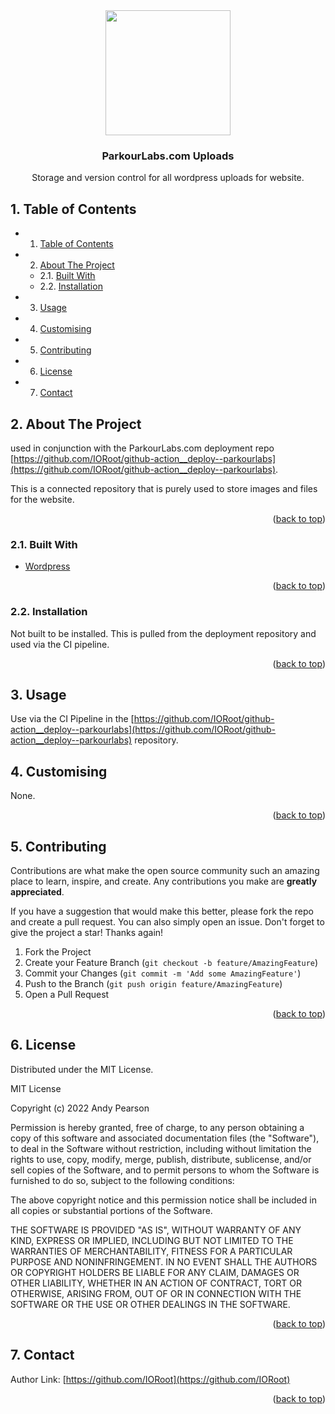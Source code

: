 
<div id="top"></div>

<div align="center">


<img src="https://svg-rewriter.sachinraja.workers.dev/?url=https%3A%2F%2Fcdn.jsdelivr.net%2Fnpm%2F%40mdi%2Fsvg%406.7.96%2Fsvg%2Fcloud-upload-outline.svg&fill=%234ADE80&width=200px&height=200px" style="width:200px;"/>

<h3 align="center">ParkourLabs.com Uploads</h3>

<p align="center">
    Storage and version control for all wordpress uploads for website.
</p>    
</div>

##  1. <a name='TableofContents'></a>Table of Contents


* 1. [Table of Contents](#TableofContents)
* 2. [About The Project](#AboutTheProject)
	* 2.1. [Built With](#BuiltWith)
	* 2.2. [Installation](#Installation)
* 3. [Usage](#Usage)
* 4. [Customising](#Customising)
* 5. [Contributing](#Contributing)
* 6. [License](#License)
* 7. [Contact](#Contact)


##  2. <a name='AboutTheProject'></a>About The Project

used in conjunction with the ParkourLabs.com deployment repo [https://github.com/IORoot/github-action__deploy--parkourlabs](https://github.com/IORoot/github-action__deploy--parkourlabs).

This is a connected repository that is purely used to store images and files for the website.

<p align="right">(<a href="#top">back to top</a>)</p>



###  2.1. <a name='BuiltWith'></a>Built With

* [Wordpress](https://wordpress.org/)

<p align="right">(<a href="#top">back to top</a>)</p>



###  2.2. <a name='Installation'></a>Installation

Not built to be installed. This is pulled from the deployment repository and used via the CI pipeline.

<p align="right">(<a href="#top">back to top</a>)</p>

##  3. <a name='Usage'></a>Usage

Use via the CI Pipeline in the [https://github.com/IORoot/github-action__deploy--parkourlabs](https://github.com/IORoot/github-action__deploy--parkourlabs) repository.

##  4. <a name='Customising'></a>Customising

None.


<p align="right">(<a href="#top">back to top</a>)</p>


##  5. <a name='Contributing'></a>Contributing

Contributions are what make the open source community such an amazing place to learn, inspire, and create. Any contributions you make are **greatly appreciated**.

If you have a suggestion that would make this better, please fork the repo and create a pull request. You can also simply open an issue.
Don't forget to give the project a star! Thanks again!

1. Fork the Project
2. Create your Feature Branch (`git checkout -b feature/AmazingFeature`)
3. Commit your Changes (`git commit -m 'Add some AmazingFeature'`)
4. Push to the Branch (`git push origin feature/AmazingFeature`)
5. Open a Pull Request

<p align="right">(<a href="#top">back to top</a>)</p>



##  6. <a name='License'></a>License

Distributed under the MIT License.

MIT License

Copyright (c) 2022 Andy Pearson

Permission is hereby granted, free of charge, to any person obtaining a copy
of this software and associated documentation files (the "Software"), to deal
in the Software without restriction, including without limitation the rights
to use, copy, modify, merge, publish, distribute, sublicense, and/or sell
copies of the Software, and to permit persons to whom the Software is
furnished to do so, subject to the following conditions:

The above copyright notice and this permission notice shall be included in all
copies or substantial portions of the Software.

THE SOFTWARE IS PROVIDED "AS IS", WITHOUT WARRANTY OF ANY KIND, EXPRESS OR
IMPLIED, INCLUDING BUT NOT LIMITED TO THE WARRANTIES OF MERCHANTABILITY,
FITNESS FOR A PARTICULAR PURPOSE AND NONINFRINGEMENT. IN NO EVENT SHALL THE
AUTHORS OR COPYRIGHT HOLDERS BE LIABLE FOR ANY CLAIM, DAMAGES OR OTHER
LIABILITY, WHETHER IN AN ACTION OF CONTRACT, TORT OR OTHERWISE, ARISING FROM,
OUT OF OR IN CONNECTION WITH THE SOFTWARE OR THE USE OR OTHER DEALINGS IN THE
SOFTWARE.

<p align="right">(<a href="#top">back to top</a>)</p>



##  7. <a name='Contact'></a>Contact

Author Link: [https://github.com/IORoot](https://github.com/IORoot)

<p align="right">(<a href="#top">back to top</a>)</p>
